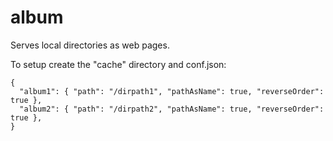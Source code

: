 # album

Serves local directories as web pages.

To setup create the "cache" directory and conf.json:

```
{
  "album1": { "path": "/dirpath1", "pathAsName": true, "reverseOrder": true },
  "album2": { "path": "/dirpath2", "pathAsName": true, "reverseOrder": true },
}
```
